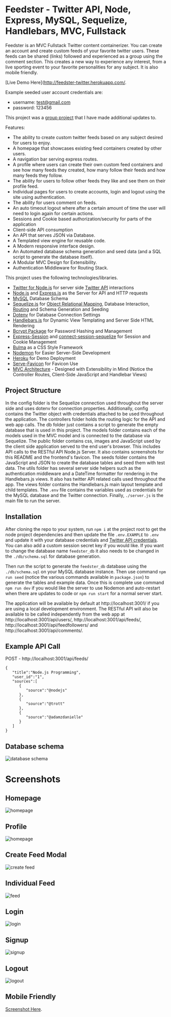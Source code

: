 # Feedster - Twitter API, Node, Express, MySQL, Sequelize, Handlebars, MVC, Fullstack

Feedster is an MVC Fullstack Twitter content containerizer. You can create an account and create custom feeds of your favorite twitter users. These feeds can be shared (links) followed and experienced as a group using the comment section. This creates a new way to experience any interest, from a live sporting event to your favorite personalities for any subject. It is also mobile friendly.

[Live Demo Here](http://feedster-twitter.herokuapp.com/.

Example seeded user account credentials are:

-   username: test@gmail.com
-   password: 123456

This project was a [group project](https://github.com/jnordan132/Feedster) that I have made additional updates to.

Features:

-   The ability to create custom twitter feeds based on any subject desired for users to enjoy.
-   A homepage that showcases existing feed containers created by other users.
-   A navigation bar serving express routes.
-   A profile where users can create their own custom feed containers and see how many feeds they created, how many follow their feeds and how many feeds they follow.
-   The ability for users to follow other feeds they like and see them on their profile feed.
-   Individual pages for users to create accounts, login and logout using the site using authentication.
-   The ability for users comment on feeds.
-   An auto timeout logout where after a certain amount of time the user will need to login again for certain actions.
-   Sessions and Cookie based authorization/security for parts of the application
-   Client-side API consumption
-   An API that serves JSON via Database.
-   A Templated view engine for reusable code.
-   A Modern responsive interface design.
-   An Automated database schema generation and seed data (and a SQL script to generate the database itself).
-   A Modular MVC Design for Extensibility.
-   Authentication Middleware for Routing Stack.

This project uses the following technologies/libraries.

-   [Twitter for Node.js](https://www.npmjs.com/package/twitter) for server side [Twitter API](https://developer.twitter.com/en/docs/twitter-api) interactions
-   [Node.js](https://nodejs.org/en/) and [Express.js](https://expressjs.com/) as the Server for API and HTTP requests
-   [MySQL](https://www.mysql.com/) Database Schema
-   [Sequelize.js](https://sequelize.org/) for [Object Relational Mapping](https://en.wikipedia.org/wiki/Object%E2%80%93relational_mapping), Database Interaction, [Routing](https://expressjs.com/en/guide/routing.html) and Schema Generation and Seeding
-   [Dotenv](https://www.npmjs.com/package/dotenv) for Database Connection Settings
-   [Handlebars.js](https://handlebarsjs.com/) for Dynamic View Templating and Server Side HTML Rendering
-   [Bcrypt Package](https://www.npmjs.com/package/bcrypt) for Password Hashing and Management
-   [Express-Session](https://www.npmjs.com/package/express-session) and [connect-session-sequelize](https://www.npmjs.com/package/connect-session-sequelize) for Session and Cookie Management
-   [Bulma](https://bulma.io/) as a CSS Style Framework
-   [Nodemon](https://www.npmjs.com/package/nodemon) for Easier Server-Side Development
-   [Heroku](https://www.heroku.com) for Demo Deployment
-   [Serve-Favicon](https://www.npmjs.com/package/serve-favicon) for Favicon Use
-   [MVC Architecture](https://en.wikipedia.org/wiki/Model%E2%80%93view%E2%80%93controller) - Designed with Extensibility in Mind (Notice the Controller Routes, Client-Side JavaScript and Handlebar Views)

## Project Structure

In the config folder is the Sequelize connection used throughout the server side and uses dotenv for connection properties. Additionally, config contains the Twitter object with credentials attached to be used throughout the application. The controllers folder holds the routing logic for the API and web app calls. The db folder just contains a script to generate the empty database that is used in this project. The models folder contains each of the models used in the MVC model and is connected to the database via Sequelize. The public folder contains css, images and JavaScript used by the client side application served to the end user's browser. This includes API calls to the RESTful API Node.js Server. It also contains screenshots for this README and the frontend's favicon. The seeds folder contains the JavaScript and JSON to create the database tables and seed them with test data. The utils folder has several server side helpers such as the authentication middleware and a DateTime formatter for rendering in the Handlebars.js views. It also has twitter API related calls used throughout the app. The views folder contains the Handlebars.js main layout template and child templates. The `.env` file contains the variables used as credentials for the MySQL database and the Twitter connection. Finally, `./server.js` is the main file to run the server.

## Installation

After cloning the repo to your system, run `npm i` at the project root to get the node project dependencies and then update the file `.env.EXAMPLE` to `.env` and update it with your database credentials and [Twitter API credentials](https://developer.twitter.com/en/docs/twitter-api/getting-started/getting-access-to-the-twitter-api). You can also add a custom session secret key if you would like. If you want to change the database name `feedster_db` it also needs to be changed in the `./db/schema.sql` for database generation.

Then run the script to generate the `feedster_db` database using the `./db/schema.sql` on your MySQL database instance. Then use command `npm run seed` (notice the various commands available in `package.json`) to generate the tables and example data. Once this is complete use command `npm run dev` if you would like the server to use Nodemon and auto-restart when there are updates to code or `npm run start` for a normal server start.

The application will be available by default at http://localhost:3001/ if you are using a local development environment. The RESTful API will also be available to be called independently from the web app at http://localhost:3001/api/users/, http://localhost:3001/api/feeds/, http://localhost:3001/api/feedfollowers/ and http://localhost:3001/api/comments/.

## Example API Call

POST - http://localhost:3001/api/feeds/

```
{
   "title":"Node.js Programming",
   "user_id":"1",
   "sources":[
      {
         "source":"@nodejs"
      },
      {
         "source":"@trott"
      },
      {
         "source":"@adamzdanielle"
      }
   ]
}
```

## Database schema

![database schema](./public/assets/readme-screenshots/database-schema.png)

# Screenshots

## Homepage

![homepage](./public/assets/readme-screenshots/homepage.png)

## Profile

![homepage](./public/assets/readme-screenshots/profile.png)

## Create Feed Modal

![create feed](./public/assets/readme-screenshots/create-feed.png)

## Individual Feed

![feed](./public/assets/readme-screenshots/feed.png)

## Login

![login](./public/assets/readme-screenshots/login.png)

## Signup

![signup](./public/assets/readme-screenshots/signup.png)

## Logout

![logout](./public/assets/readme-screenshots/logout.png)

## Mobile Friendly

[Screenshot Here](./public/assets/readme-screenshots/mobile-friendly.png).
